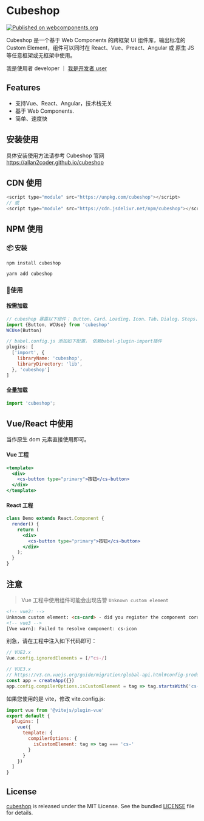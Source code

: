 # Cubeshop

[![Published on webcomponents.org](https://img.shields.io/badge/webcomponents.org-published-blue.svg)](https://www.webcomponents.org/element/owner/my-element)

Cubeshop 是一个基于 Web Components 的跨框架 UI 组件库，输出标准的 Custom Element，组件可以同时在 React、Vue、Preact、Angular 或 原生 JS 等任意框架或无框架中使用。

我是使用者 developer ｜ [我是开发者 user](./README-dev.md)

## Features

- 支持Vue、React、Angular，技术栈无关
- 基于 Web Components.
- 简单、速度快


## 安装使用

具体安装使用方法请参考 Cubeshop 官网 https://allan2coder.github.io/cubeshop

## CDN 使用

```js
<script type="module" src="https://unpkg.com/cubeshop"></script>
// 或
<script type="module" src="https://cdn.jsdelivr.net/npm/cubeshop"></script>
```

## NPM 使用

### 📦 安装

```
npm install cubeshop
```

```
yarn add cubeshop
```

### 🔨使用

#### 按需加载
```js
// cubeshop 暴露以下组件： Button、Card、Loading、Icon、Tab、Dialog、Steps、Input
import {Button, WCUse} from 'cubeshop'
WCUse(Button)

// babel.config.js 添加如下配置， 依赖babel-plugin-import插件
plugins: [
  ['import', {
    libraryName: 'cubeshop',
    libraryDirectory: 'lib',
  }, 'cubeshop']
]
```

#### 全量加载
```js
import 'cubeshop';
```

## Vue/React 中使用

当作原生 dom 元素直接使用即可。

#### Vue 工程

```jsx
<template>
  <div>
    <cs-button type="primary">按钮</cs-button>
  </div>
</template>
```
#### React 工程

```jsx
class Demo extends React.Component {
  render() {
    return (
      <div>
        <cs-button type="primary">按钮</cs-button>
      </div>
    );
  }
}
```

##  注意

> Vue 工程中使用组件可能会出现告警 `Unknown custom element`

```html
<!-- vue2: -->
Unknown custom element: <cs-card> - did you register the component correctly? For recursive components, make sure to provide the "name" option.
<!-- vue3 -->
[Vue warn]: Failed to resolve component: cs-icon 
```

别急，请在工程中注入如下代码即可：

```js
// VUE2.x
Vue.config.ignoredElements = [/^cs-/]

// VUE3.x
// https://v3.cn.vuejs.org/guide/migration/global-api.html#config-productiontip-%E7%A7%BB%E9%99%A4
const app = createApp({})
app.config.compilerOptions.isCustomElement = tag => tag.startsWith('cs-')
```

如果您使用的是 vite，修改 vite.config.js:

```js
import vue from '@vitejs/plugin-vue'
export default {
  plugins: [
    vue({
      template: {
        compilerOptions: {
          isCustomElement: tag => tag === 'cs-'
        }
      }
    })
  ]
}
```

## License

[cubeshop](https://github.com/allan2coder/cubeshop) is released
under the MIT License. See the bundled [LICENSE](./LICENSE) file for details.
